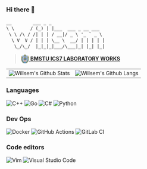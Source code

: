 ### Hi there 👋

```
__        ___ _ _
\ \      / (_) | |___  ___ _ __ ___
 \ \ /\ / /| | | / __|/ _ \ '_ ` _ \
  \ V  V / | | | \__ \  __/ | | | | |
   \_/\_/  |_|_|_|___/\___|_| |_| |_|
```

> [<img src="img/bmstu.png" height="25px" valign="middle" /> <b valign="middle">BMSTU ICS7 LABORATORY WORKS</b>](https://github.com/bmstu-ics7)

<table>
    <tr>
        <td valign="top">
            <img alt="Willsem's Github Stats" src="https://github-readme-stats.codestackr.vercel.app/api?username=Willsem&show_icons=true&hide_border=false&title_color=fff&icon_color=79ff97&text_color=9f9f9f&bg_color=151515" />
        </td>
        <td valign="top">
            <img alt="Willsem's Github Langs" src="https://github-readme-stats.vercel.app/api/top-langs/?username=Willsem&hide_border=false&layout=compact&title_color=fff&icon_color=79ff97&text_color=9f9f9f&bg_color=151515" />
        </td>
    </tr>
</table>

### Languages

![C++](https://img.shields.io/badge/c++-%2300599C.svg?&style=for-the-badge&logo=c%2B%2B&ogoColor=white)
![Go](https://img.shields.io/badge/go-%2300ADD8.svg?&style=for-the-badge&logo=go&logoColor=white)
![C#](https://img.shields.io/badge/c%23-%23239120.svg?&style=for-the-badge&logo=c-sharp&logoColor=white)
![Python](https://img.shields.io/badge/python-%2314354C.svg?&style=for-the-badge&logo=python&logoColor=white)

### Dev Ops

![Docker](https://img.shields.io/badge/docker-%230db7ed.svg?&style=for-the-badge&logo=docker&logoColor=white)
![GitHub Actions](https://img.shields.io/badge/githubactions-%232671E5.svg?&style=for-the-badge&logo=github-actions&logoColor=white)
![GitLab CI](https://img.shields.io/badge/GitLabCI-%23181717.svg?&style=for-the-badge&logo=gitlab&logoColor=white)

### Code editors

![Vim](https://img.shields.io/badge/VIM-%2311AB00.svg?&style=for-the-badge&logo=vim&logoColor=white)
![Visual Studio Code](https://img.shields.io/badge/VisualStudioCode-0078d7.svg?&style=for-the-badge&logo=visual-studio-code&logoColor=white)
